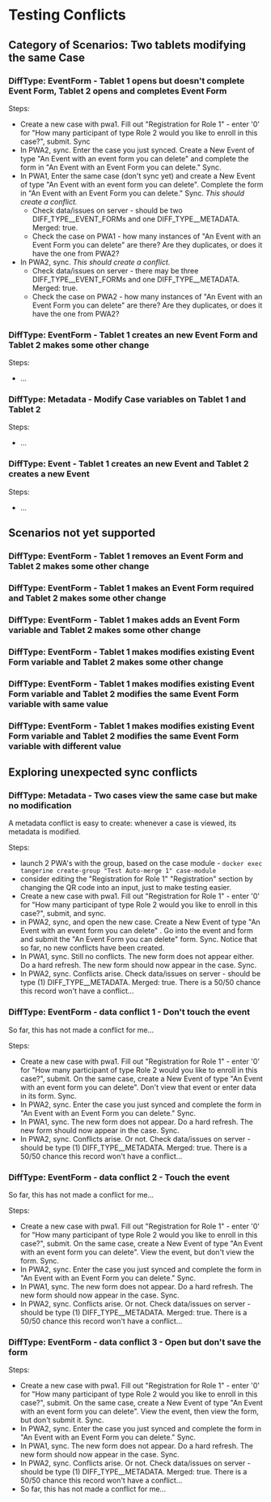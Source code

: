 # Testing Conflicts

## Category of Scenarios: Two tablets modifying the same Case

### DiffType: EventForm - Tablet 1 opens but doesn't complete Event Form, Tablet 2 opens and completes Event Form
Steps:
- Create a new case with pwa1. Fill out "Registration for Role 1" - enter '0' for "How many participant of type Role 2 would you like to enroll in this case?", submit. Sync
- In PWA2, sync. Enter the case you just synced. Create a New Event of type "An Event with an event form you can delete" and complete the form in "An Event with an Event Form you can delete." Sync.
- In PWA1, Enter the same case (don't sync yet) and create a New Event of type "An Event with an event form you can delete". Complete the form in "An Event with an Event Form you can delete." Sync. *This should create a conflict.* 
  - Check data/issues on server - should be two DIFF_TYPE__EVENT_FORMs and one  DIFF_TYPE__METADATA. Merged: true.
  - Check the case on PWA1 - how many instances of "An Event with an Event Form you can delete" are there? Are they duplicates, or does it have the one from PWA2?
- In PWA2, sync. *This should create a conflict.* 
  - Check data/issues on server - there may be three DIFF_TYPE__EVENT_FORMs and one  DIFF_TYPE__METADATA. Merged: true.
  - Check the case on PWA2 - how many instances of "An Event with an Event Form you can delete" are there? Are they duplicates, or does it have the one from PWA2?

### DiffType: EventForm - Tablet 1 creates an new Event Form and Tablet 2 makes some other change
Steps:
- ...

### DiffType: Metadata - Modify Case variables on Tablet 1 and Tablet 2
Steps:
- ...

### DiffType: Event - Tablet 1 creates an new Event and Tablet 2 creates a new Event
Steps:
- ...

## Scenarios not yet supported

### DiffType: EventForm - Tablet 1 removes an Event Form and Tablet 2 makes some other change

### DiffType: EventForm - Tablet 1 makes an Event Form required and Tablet 2 makes some other change

### DiffType: EventForm - Tablet 1 makes adds an Event Form variable and Tablet 2 makes some other change

### DiffType: EventForm - Tablet 1 makes modifies existing Event Form variable and Tablet 2 makes some other change

### DiffType: EventForm - Tablet 1 makes modifies existing Event Form variable and Tablet 2 modifies the same Event Form variable with same value

### DiffType: EventForm - Tablet 1 makes modifies existing Event Form variable and Tablet 2 modifies the same Event Form variable with different value


## Exploring unexpected sync conflicts

### DiffType: Metadata - Two cases view the same case but make no modification 

A metadata conflict is easy to create: whenever a case is viewed, its metadata is modified. 

Steps:
- launch 2 PWA's with the group, based on the case module - `docker exec tangerine create-group "Test Auto-merge 1" case-module`
- consider editing the "Registration for Role 1" "Registration" section by changing the QR code into an input, just to make testing easier.
- Create a new case with pwa1. Fill out "Registration for Role 1" - enter '0' for "How many participant of type Role 2 would you like to enroll in this case?", submit, and sync.
- in PWA2, sync, and open the new case. Create a New Event of type "An Event with an event form you can delete" . Go into the event and form and submit the "An Event Form you can delete" form. Sync. Notice that so far, no new conflicts have been created.
- In PWA1, sync. Still no conflicts. The new form does not appear either. Do a hard refresh. The new form should now appear in the case. Sync.
- In PWA2, sync. Conflicts arise. Check data/issues on server - should be type (1) DIFF_TYPE__METADATA. Merged: true. There is a 50/50 chance this record won't have a conflict...

### DiffType: EventForm - data conflict 1 - Don't touch the event 
So far, this has not made a conflict for me...

Steps:
- Create a new case with pwa1. Fill out "Registration for Role 1" - enter '0' for "How many participant of type Role 2 would you like to enroll in this case?", submit. On the same case, create a New Event of type "An Event with an event form you can delete". Don't view that event or enter data in its form. Sync. 
- In PWA2, sync. Enter the case you just synced and complete the form in "An Event with an Event Form you can delete." Sync.
- In PWA1, sync. The new form does not appear. Do a hard refresh. The new form should now appear in the case. Sync.
- In PWA2, sync. Conflicts arise. Or not. Check data/issues on server - should be type (1) DIFF_TYPE__METADATA. Merged: true. There is a 50/50 chance this record won't have a conflict...


### DiffType: EventForm - data conflict 2 - Touch the event 
So far, this has not made a conflict for me...

Steps:
- Create a new case with pwa1. Fill out "Registration for Role 1" - enter '0' for "How many participant of type Role 2 would you like to enroll in this case?", submit. On the same case, create a New Event of type "An Event with an event form you can delete". View the event, but don't view the form. Sync. 
- In PWA2, sync. Enter the case you just synced and complete the form in "An Event with an Event Form you can delete." Sync.
- In PWA1, sync. The new form does not appear. Do a hard refresh. The new form should now appear in the case. Sync.
- In PWA2, sync. Conflicts arise. Or not. Check data/issues on server - should be type (1) DIFF_TYPE__METADATA. Merged: true. There is a 50/50 chance this record won't have a conflict...


### DiffType: EventForm - data conflict 3 - Open but don't save the form 

Steps:
- Create a new case with pwa1. Fill out "Registration for Role 1" - enter '0' for "How many participant of type Role 2 would you like to enroll in this case?", submit. On the same case, create a New Event of type "An Event with an event form you can delete". View the event, then view the form, but don't submit it. Sync. 
- In PWA2, sync. Enter the case you just synced and complete the form in "An Event with an Event Form you can delete." Sync.
- In PWA1, sync. The new form does not appear. Do a hard refresh. The new form should now appear in the case. Sync.
- In PWA2, sync. Conflicts arise. Or not. Check data/issues on server - should be type (1) DIFF_TYPE__METADATA. Merged: true. There is a 50/50 chance this record won't have a conflict...
- So far, this has not made a conflict for me...

